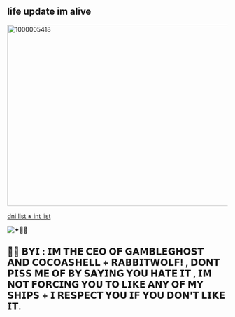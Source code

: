 ## life update im alive

<img width="736" height="414" alt="1000005418" src="https://github.com/user-attachments/assets/a4cf633d-ac58-465d-9744-7ad5b46e8f82" />

[dni list ± int list](https://github.com/GAMBLEGHOST/if-you-wanna-int-)

![✦🎰👻 ](https://komarev.com/ghpvc/?username=GAMBLEGHOST&color=9AC5F6&style=flat&label=✦🎰👻 )

## 👻🩵 𝗕𝗬𝗜 : 𝗜𝗠 𝗧𝗛𝗘 𝗖𝗘𝗢 𝗢𝗙 𝗚𝗔𝗠𝗕𝗟𝗘𝗚𝗛𝗢𝗦𝗧 𝗔𝗡𝗗 𝗖𝗢𝗖𝗢𝗔𝗦𝗛𝗘𝗟𝗟 + 𝗥𝗔𝗕𝗕𝗜𝗧𝗪𝗢𝗟𝗙! , 𝗗𝗢𝗡𝗧 𝗣𝗜𝗦𝗦 𝗠𝗘 𝗢𝗙 𝗕𝗬 𝗦𝗔𝗬𝗜𝗡𝗚 𝗬𝗢𝗨 𝗛𝗔𝗧𝗘 𝗜𝗧 , 𝗜𝗠 𝗡𝗢𝗧 𝗙𝗢𝗥𝗖𝗜𝗡𝗚 𝗬𝗢𝗨 𝗧𝗢 𝗟𝗜𝗞𝗘 𝗔𝗡𝗬 𝗢𝗙 𝗠𝗬 𝗦𝗛𝗜𝗣𝗦 + 𝗜 𝗥𝗘𝗦𝗣𝗘𝗖𝗧 𝗬𝗢𝗨 𝗜𝗙 𝗬𝗢𝗨 𝗗𝗢𝗡'𝗧 𝗟𝗜𝗞𝗘 𝗜𝗧.
